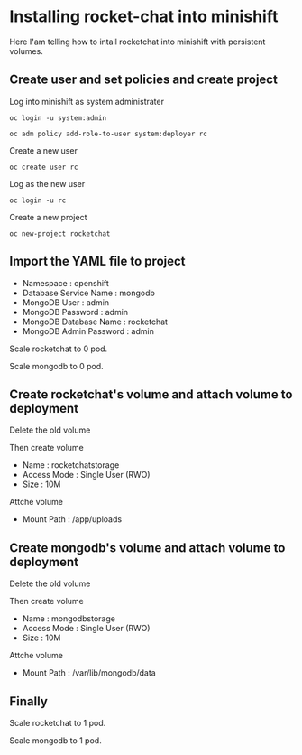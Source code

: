 # Installing rocket-chat into minishift
Here I'am telling how to intall rocketchat into minishift with persistent volumes.


## Create user and set policies and create project
Log into minishift as system administrater
```
oc login -u system:admin
```

```
oc adm policy add-role-to-user system:deployer rc
```
Create a new user
```
oc create user rc
```
Log as the new user
```
oc login -u rc
```
Create a new project
```
oc new-project rocketchat
```
## Import the YAML file to project
* Namespace : openshift
* Database Service Name : mongodb
* MongoDB User : admin
* MongoDB Password : admin
* MongoDB Database Name : rocketchat
* MongoDB Admin Password : admin

Scale rocketchat to 0 pod.

Scale mongodb to 0 pod.

## Create rocketchat's volume and attach volume to deployment
Delete the old volume

Then create volume
* Name : rocketchatstorage
* Access Mode : Single User (RWO) 
* Size : 10M

Attche volume
* Mount Path : /app/uploads

## Create mongodb's volume and attach volume to deployment
Delete the old volume

Then create volume
* Name : mongodbstorage
* Access Mode : Single User (RWO) 
* Size : 10M

Attche volume
* Mount Path : /var/lib/mongodb/data

## Finally
Scale rocketchat to 1 pod.

Scale mongodb to 1 pod.
